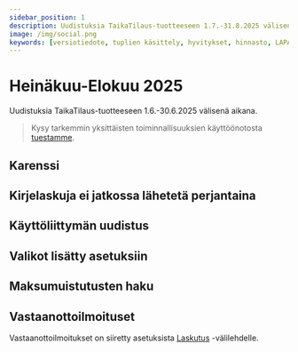 ```yaml
---
sidebar_position: 1
description: Uudistuksia TaikaTilaus-tuotteeseen 1.7.-31.8.2025 välisenä aikana
image: /img/social.png
keywords: [versiotiedote, tuplien käsittely, hyvitykset, hinnasto, LAPA, vakioniput]
---
```


# Heinäkuu-Elokuu 2025

Uudistuksia TaikaTilaus-tuotteeseen 1.6.-30.6.2025 välisenä aikana.

> Kysy tarkemmin yksittäisten toiminnallisuuksien käyttöönotosta [tuestamme](https://taikatilaus.freshdesk.com/).

## Karenssi

## Kirjelaskuja ei jatkossa lähetetä perjantaina

## Käyttöliittymän uudistus

## Valikot lisätty asetuksiin

## Maksumuistutusten haku

## Vastaanottoilmoituset 

Vastaanottoilmoitukset on siiretty asetuksista [Laskutus]() -välilehdelle.



